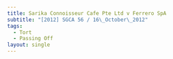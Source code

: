```yaml
---
title: Sarika Connoisseur Cafe Pte Ltd v Ferrero SpA
subtitle: "[2012] SGCA 56 / 16\_October\_2012"
tags:
  - Tort
  - Passing Off
layout: single
---
```


